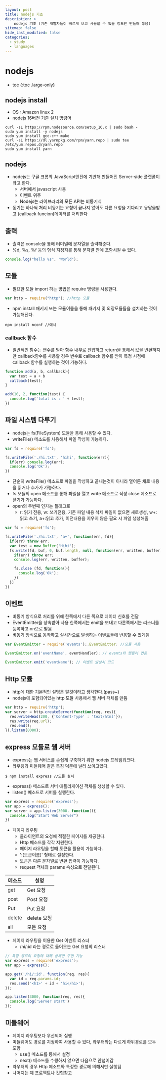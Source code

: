 ```yaml
---
layout: post
title: nodejs 기초
description: >
    nodejs 기초 (기존 개발자들이 빠르게 보고 사용할 수 있을 정도만 만들어 놓음)
sitemap: false
hide_last_modified: false
categories:
  - study
  - languages
---
```


# nodejs

* toc
{:toc .large-only}

## nodejs install
- OS : Amazon linux 2
- nodejs 16버전 기준 설치 명령어

~~~
curl -sL https://rpm.nodesource.com/setup_16.x | sudo bash -
sudo yum install -y nodejs
sudo yum install gcc-c++ make
curl -sL https://dl.yarnpkg.com/rpm/yarn.repo | sudo tee /etc/yum.repos.d/yarn.repo
sudo yum install yarn
~~~

## nodejs
- nodejs는 구글 크롬의 JavaScript엔진에 기반해 만들어진 Server-side 플랫폼이라고 한다.
  - 서버에서 javascript 사용
  - 이벤트 위주
  - Nodejs는 라이브러리의 모든 API는 비동기식
- 동기는 하나씩 처리 비동기는 요청이 끝나지 않아도 다른 요청을 기다리고 응답을받고 (callback funcion)데이터를 처리한다

## 출력
- 출력은 console을 통해 터미널에 문자열을 출력해준다.
- %d, %s, %f 등의 형식 지정자를 통해 문자열 안에 포함시킬 수 있다.
~~~javascript
console.log("hello %s", "World");
~~~

## 모듈
- 필요한 모듈 import 하는 방법은 require 명령을 사용한다.
~~~javascript
var http = require("http"); //http 모듈
~~~
- npm install 패키지 또는 모듈이름을 통해 패키지 및 외장모듈들을 설치하는 것이 가능해진다.
~~~
npm install nconf //예시
~~~

### callback 함수
- 일반적인 함수는 변수를 받아 함수 내부로 진입하고 return을 통해서 값을 반환하지만 callback함수를 사용할 경우 변수로 callback 함수를 받아 특정 시점에 callback 함수를 실행하는 것이 가능하다.
~~~javascript
function add(a, b, callback){
  var test = a + b
  callback(test);
}

add(10, 2, function(test) {
  console.log('total is : ' + test);
})
~~~

## 파일 시스템 다루기
- nodejs는 fs(FileSystem) 모듈을 통해 사용할 수 있다.
- writeFile() 메소드를 사용해서 파일 작성이 가능하다.
~~~javascript
var fs = require('fs');

fs.writeFile('./hi.txt', 'hihi', function(err){
  if(err) console.log(err);
  console.log('Ok');
})
~~~

- 단순히 writeFile() 메소드로 파일을 작성하고 끝내는것이 아니라 열어둔 채로 내용을 읽거나 추가가 가능하다.
- fs 모듈의 open 메소드를 통해 파일을 열고 write 메소드로 작성 close 메소드로 닫기가 가능하다.
- open의 두번째 인자는 플래그로
  - r: 읽기 전용, w: 쓰기전용, 기존 파일 내용 삭제 파일이 없으면 새로생성, w+: 읽고 쓰기, a+:읽고 추가, 이전내용을 지우지 않음 필요 시 파일 생성해줌
~~~javascript
var fs = require('fs');

fs.writeFile('./hi.txt', 'a+', function(err, fd){
  if(err) throw err;
  var test = new Buffer('Hihi');
  fs.write(fd, buf, 0, buf.length, null, function(err, written, buffer){
    if(err) throw err;
    console.log(err, written, buffer);

    fs.close (fd, function(){
      console.log('Ok');
    })
  })
})
~~~

## 이벤트
- 비동기 방식으로 처리를 위해 한쪽에서 다른 쪽으로 데이터 신호를 전달
- EventEmitter을 상속받아 사용 한쪽에서는 emit을 보내고 다른쪽에서는 리스너를 등록하고 on으로 받음
- 비동기 방식으로 동작하고 실시간으로 발생하는 이벤트들에 반응할 수 있게됨
~~~javascript
var EventEmitter = require('events');.EventEmitter; //모듈 사용

EventEmitter.on('eventName', eventHandler); // events와 핸들러 연동

EventEmitter.emit('eventName'); // 이벤트 발생시 코드
~~~

## Http 모듈
- http에 대한 기본적인 설명은 알것이라고 생각한다.(pass~)
- nodejs에 포함되어있는 http 모듈 사용해서 웹 서버 객체를 만듬
~~~javascript
var http = require('http');
var server = http.createServer(function(req, res){
  res.writeHead(200, {'Content-Type' : 'text/html'});
  res.write(req.url);
  res.end();
}).listen(8080);
~~~

## express 모듈로 웹 서버
- express는 웹 서비스를 손쉽게 구축하기 위한 nodejs 프레임워크다.
- 라우팅과 미들웨어 같은 특징 덕분에 널리 쓰이고있다.
~~~
$ npm install express //모듈 설치
~~~
- express() 메소드로 서버 애플리케이션 객체를 생성할 수 있다.
- listen() 메소드로 서버를 실행한다.
~~~javascript
var express = require('express');
var app = express();
var server = app.listen(3000. function(){
  console.log("Start Web Server")
})
~~~

- 페이지 라우팅
  - 클라이언트의 요청에 적절한 페이지를 제공한다.
  - Http 메소드를 각각 지원한다.
  - 페이지 라우팅을 할때 토큰을 활용이 가능하다.
  - ':(토큰이름)' 형태로 설정한다.
  - 토큰은 다른 문자열로 변환 입력이 가능하다.
  - request 객체의 params 속성으로 전달된다.

| 메소드 | 설명 |
|-----  | ------|
| get | Get 요청|
| post | Post 요청|
| Put | Put 요청|
| delete | delete 요청|
| all | 모든 요청|

- 페이지 라우팅을 이용한 Get 이벤트 리스너
  - /hi/:id 라는 경로로 들어오는 Get 요청의 리스너
~~~javascript
// 특정 경로의 요청에 대해 상세한 구현 가능
var express = require('express');
var app = express();

app.get('/hi/:id'. function(req, res){
  var id = req.params.id;
  res.send('<h1>' + id + 'hi</h1>');
});

app.listen(3000, function(req, res){
  console.log('Server start')
});
~~~

## 미들웨어
- 페이지 라우팅보다 우선되어 실행
- 미들웨어도 경로를 지정하여 사용할 수 있다, 라우터와는 다르게 하위경로를 모두 포함
  - use() 메소드를 통해서 설정
  - next() 메소드를 수행하지 않으면 다음으로 안넘어감
- 라우터의 경우 Http 메소드와 특정한 경로에 의해서만 실행됨
- 나머지는 제 프로젝트나 깃헙참고
